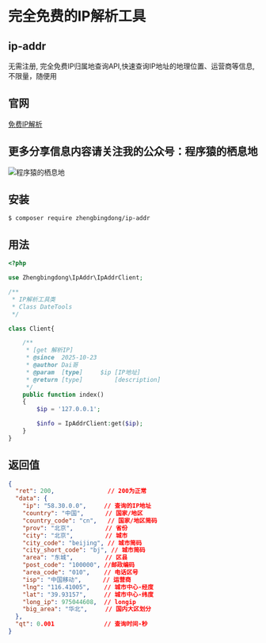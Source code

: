 
# 完全免费的IP解析工具

## ip-addr
无需注册, 完全免费IP归属地查询API,快速查询IP地址的地理位置、运营商等信息,不限量，随便用


## 官网
<a href="https://ip.zhengbingdong.com" target="_blank">免费IP解析</a>

## 更多分享信息内容请关注我的公众号：程序猿的栖息地
![程序猿的栖息地](https://pic.zhengbingdong.com/topic/20231102/09ca8dff1123c9e96badb5500604b86c.jpg)

## 安装

```shell
$ composer require zhengbingdong/ip-addr
```

## 用法

```php
<?php

use Zhengbingdong\IpAddr\IpAddrClient;

/**
 * IP解析工具类
 * Class DateTools
 */

class Client{

    /**
     * [get 解析IP]
     * @since  2025-10-23
     * @author Dai哥
     * @param  [type]     $ip [IP地址]
     * @return [type]         [description]
     */
    public function index()
    {
        $ip = '127.0.0.1';

        $info = IpAddrClient:get($ip);
    }
}
```

## 返回值

```json
{
  "ret": 200,               // 200为正常
  "data": {
    "ip": "58.30.0.0",     // 查询的IP地址
    "country": "中国",      // 国家/地区
    "country_code": "cn",   // 国家/地区简码
    "prov": "北京",         // 省份
    "city": "北京",         // 城市
    "city_code": "beijing", // 城市简码
    "city_short_code": "bj", // 城市简码
    "area": "东城",         // 区县
    "post_code": "100000", //邮政编码
    "area_code": "010",    // 电话区号
    "isp": "中国移动",      // 运营商
    "lng": "116.41005",    // 城市中心-经度
    "lat": "39.93157",     // 城市中心-纬度
    "long_ip": 975044608,  // longip
    "big_area": "华北",     // 国内大区划分
  },
  "qt": 0.001              // 查询时间-秒
}
